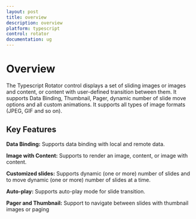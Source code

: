 ```yaml
---
layout: post
title: overview
description: overview
platform: typescript
control: rotator
documentation: ug
---
```


# Overview

The Typescript Rotator control displays a set of sliding images or images and content, or content with user-defined transition between them. It supports Data Binding, Thumbnail, Pager, dynamic number of slide move options and all custom animations. It supports all types of image formats (JPEG, GIF and so on).

## Key Features

**Data Binding:** Supports data binding with local and remote data. 

**Image with Content:** Supports to render an image, content, or image with content.

**Customized slides:** Supports dynamic (one or more) number of slides and to move dynamic (one or more) number of slides at a time.

**Auto-play:** Supports auto-play mode for slide transition.

**Pager and Thumbnail:** Support to navigate between slides with thumbnail images or paging

